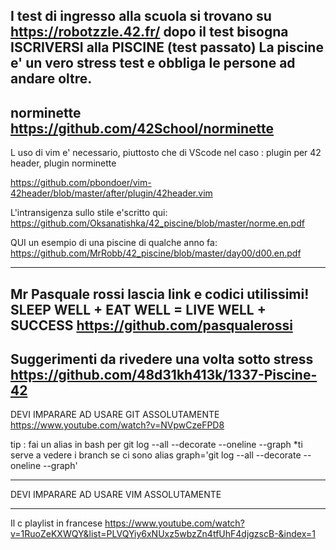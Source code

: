 I test di ingresso alla scuola si trovano su https://robotzzle.42.fr/
dopo il test bisogna ISCRIVERSI alla PISCINE (test passato)
La piscine e' un vero stress test e obbliga le persone ad andare oltre. 
------------------------------------
norminette 
https://github.com/42School/norminette
------------------------------------
L uso di vim e' necessario, piuttosto che di VScode
nel caso : plugin per 42 header, plugin norminette 

https://github.com/pbondoer/vim-42header/blob/master/after/plugin/42header.vim




L'intransigenza sullo stile e'scritto qui:
https://github.com/Oksanatishka/42_piscine/blob/master/norme.en.pdf

QUI un esempio di una piscine di qualche anno fa:
https://github.com/MrRobb/42_piscine/blob/master/day00/d00.en.pdf

--------------------------------
Mr Pasquale rossi lascia link e codici utilissimi!
SLEEP WELL + EAT WELL = LIVE WELL + SUCCESS
https://github.com/pasqualerossi
-------------------------------------------
Suggerimenti da rivedere una volta sotto stress
https://github.com/48d31kh413k/1337-Piscine-42
-------------------------------------------------
DEVI IMPARARE AD USARE GIT ASSOLUTAMENTE
https://www.youtube.com/watch?v=NVpwCzeFPD8

tip : fai un alias in bash per  git log --all --decorate --oneline  --graph 
*ti serve a vedere i branch se ci sono
          alias graph='git log --all --decorate --oneline --graph'
 

--------------------------------------------------------

DEVI IMPARARE AD USARE VIM ASSOLUTAMENTE

--------------------------------------------------------
Il c playlist in francese
https://www.youtube.com/watch?v=1RuoZeKXWQY&list=PLVQYiy6xNUxz5wbzZn4tfUhF4djgzscB-&index=1
 
